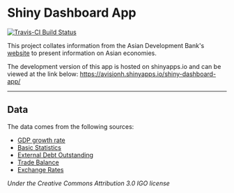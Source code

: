 # Shiny Dashboard App

[![Travis-CI Build Status](https://travis-ci.org/avisionh/Shiny-Dashboard-Asian-Economies.svg?branch=master)](https://travis-ci.org/avisionh/Shiny-Dashboard-Asian-Economies)

This project collates information from the Asian Development Bank's [website](https://data.adb.org/search/field_topic/economics-131/type/dataset?sort_by=changed&q=search/field_topic/economics-131/type/dataset&page=0%2C0) to present information on Asian economies.

The development version of this app is hosted on shinyapps.io and can be viewed at the link below:
https://avisionh.shinyapps.io/shiny-dashboard-app/

***

## Data
The data comes from the following sources: 
- [GDP growth rate](https://data.adb.org/dataset/gdp-growth-asia-and-pacific-asian-development-outlook-ado) 
- [Basic Statistics](https://data.adb.org/dataset/basic-statistics-asia-and-pacific)
- [External Debt Outstanding](https://data.adb.org/dataset/external-debt-outstanding-asia-and-pacific-asian-development-outlook)
- [Trade Balance](https://data.adb.org/dataset/trade-balance-asia-and-pacific-asian-development-outlook)
- [Exchange Rates](https://data.adb.org/dataset/exchange-rates-us-dollar-asia-and-pacific-asian-development-outlook)

*Under the *Creative Commons Attribution 3.0 IGO* license*
